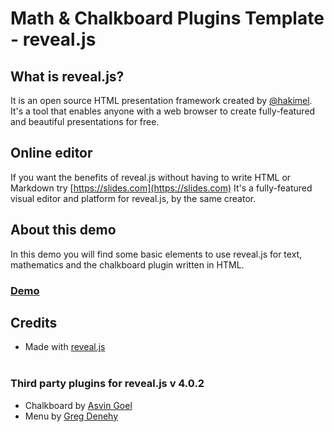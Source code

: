 # Math & Chalkboard Plugins Template - reveal.js

## What is reveal.js?

It is an open source HTML presentation framework created by [@hakimel](https://github.com/hakimel/). It's a tool that enables anyone with a web browser to create fully-featured and beautiful presentations for free.

## Online editor
If you want the benefits of reveal.js without having to write HTML or Markdown try [https://slides.com](https://slides.com) It's a fully-featured visual editor and platform for reveal.js, by the same creator.

## About this demo
In this demo you will find some basic elements to use reveal.js for text, mathematics and the chalkboard plugin written in HTML.

### [Demo](https://jcponce.github.io/revealjs-template/demo.html)


## Credits

* Made with <a href="https://revealjs.com/" target="_blank">reveal.js</a><br /><br />

### Third party plugins for reveal.js v 4.0.2

* Chalkboard by [Asvin Goel](https://github.com/rajgoel/reveal.js-plugins)
* Menu by [Greg Denehy](https://github.com/denehyg/reveal.js-menu)